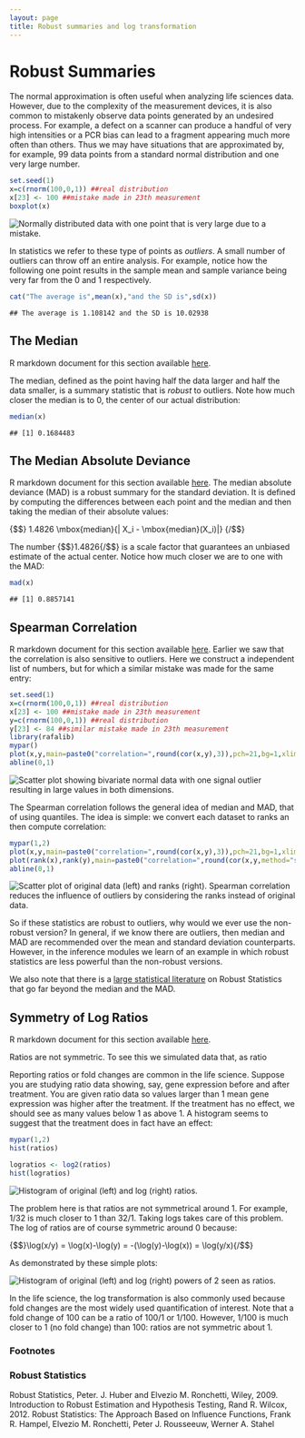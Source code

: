 ```yaml
---
layout: page
title: Robust summaries and log transformation
---
```




# Robust Summaries

The normal approximation is often useful when analyzing life sciences data. However, due to the complexity of the measurement devices, it is also common to mistakenly observe data points generated by an undesired process. For example, a defect on a scanner can produce a handful of very high intensities or a PCR bias can lead to a fragment appearing much more often than others. Thus we may have situations that are approximated by, for example, 99 data points from a standard normal distribution and one very large number.


```r
set.seed(1)
x=c(rnorm(100,0,1)) ##real distribution
x[23] <- 100 ##mistake made in 23th measurement
boxplot(x)
```

![Normally distributed data with one point that is very large due to a mistake.](images/R/robust_summaries-tmp-boxplot_showing_outlier-1.png) 

In statistics we refer to these type of points as _outliers_. A small number of outliers can throw off an entire analysis. For example, notice how the following one point results in the sample mean and sample variance being very far from the 0 and 1 respectively.


```r
cat("The average is",mean(x),"and the SD is",sd(x))
```

```
## The average is 1.108142 and the SD is 10.02938
```

## The Median

R markdown document for this section available [here](https://github.com/genomicsclass/labs/tree/master/course1/robust_summaries.Rmd).

The median, defined as the point having half the data larger and half the data smaller, is a summary statistic that is _robust_ to outliers. Note how much closer the median is to 0, the center of our actual distribution:

```r
median(x)
```

```
## [1] 0.1684483
```

## The Median Absolute Deviance

R markdown document for this section available [here](https://github.com/genomicsclass/labs/tree/master/course1/robust_summaries.Rmd).
The median absolute deviance (MAD) is a robust summary for the standard deviation. It is defined by computing the differences between each point and the median and then taking the median of their absolute values:

{$$}
 1.4826 \mbox{median}\{| X_i - \mbox{median}(X_i)|\}
{/$$}

The number {$$}1.4826{/$$} is a scale factor that guarantees an unbiased 
estimate of the actual center. Notice how much closer we are to one with the MAD:

```r
mad(x)
```

```
## [1] 0.8857141
```

## Spearman Correlation

R markdown document for this section available [here](https://github.com/genomicsclass/labs/tree/master/course1/robust_summaries.Rmd).
Earlier we saw that the correlation is also sensitive to outliers. Here we construct a independent list of numbers, but for which a similar mistake was made for the same entry:


```r
set.seed(1)
x=c(rnorm(100,0,1)) ##real distribution
x[23] <- 100 ##mistake made in 23th measurement
y=c(rnorm(100,0,1)) ##real distribution
y[23] <- 84 ##similar mistake made in 23th measurement
library(rafalib)
mypar()
plot(x,y,main=paste0("correlation=",round(cor(x,y),3)),pch=21,bg=1,xlim=c(-3,100),ylim=c(-3,100))
abline(0,1)
```

![Scatter plot showing bivariate normal data with one signal outlier resulting in large values in both dimensions.](images/R/robust_summaries-tmp-scatter_plot_showing_outlier-1.png) 

The Spearman correlation follows the general idea of median and MAD, that of using quantiles.  The idea is simple: we convert each dataset to ranks an then compute correlation:


```r
mypar(1,2)
plot(x,y,main=paste0("correlation=",round(cor(x,y),3)),pch=21,bg=1,xlim=c(-3,100),ylim=c(-3,100))
plot(rank(x),rank(y),main=paste0("correlation=",round(cor(x,y,method="spearman"),3)),pch=21,bg=1,xlim=c(-3,100),ylim=c(-3,100))
abline(0,1)
```

![Scatter plot of original data (left) and ranks (right). Spearman correlation reduces the influence of outliers by considering the ranks instead of original data.](images/R/robust_summaries-tmp-spearman_corr_illustration-1.png) 


So if these statistics are robust to outliers, why would we ever use the non-robust version? In general, if we know there are outliers, then median and MAD are recommended over the mean and standard deviation counterparts. However, in the inference modules we learn of an example in which robust statistics are less powerful than the non-robust versions.

We also note that there is a [large statistical literature](#foot) on Robust Statistics that go far beyond the median and the MAD.

## Symmetry of Log Ratios

R markdown document for this section available [here](https://github.com/genomicsclass/labs/tree/master/course1/robust_summaries.Rmd).

Ratios are not symmetric. To see this we simulated data that, as ratio



Reporting ratios or fold changes are common in the life science. Suppose you are studying ratio data showing, say, gene expression before and after treatment. You are given ratio data so values larger than 1 mean gene expression was higher after the treatment. If the treatment has no effect, we should see as many values below 1 as above 1. A histogram seems to suggest that the treatment does in fact have an effect:


```r
mypar(1,2)
hist(ratios)

logratios <- log2(ratios)
hist(logratios)
```

![Histogram of original (left) and log (right) ratios.](images/R/robust_summaries-tmp-why-log-ratios-1.png) 

The problem here is that ratios are not symmetrical around 1. For example, 1/32 is much closer to 1 than 32/1. Taking logs takes care of this problem. The log of ratios are of course symmetric around 0 because:

{$$}\log(x/y) = \log(x)-\log(y) = -(\log(y)-\log(x)) = \log(y/x){/$$}

As demonstrated by these simple plots:

![Histogram of original (left) and log (right) powers of 2 seen as ratios.](images/R/robust_summaries-tmp-why-log-ratios2-1.png) 


In the life science, the log transformation is also commonly used because fold changes are the most widely used quantification of interest. Note that a fold change of 100 can be a ratio of 100/1 or 1/100. However, 1/100 is much closer to 1 (no fold change) than 100: ratios are not symmetric about 1.

### Footnotes <a name="foot"></a>

### Robust Statistics

Robust Statistics, Peter. J. Huber and Elvezio M. Ronchetti, Wiley, 2009.
Introduction to Robust Estimation and Hypothesis Testing, Rand R. Wilcox, 2012.
Robust Statistics: The Approach Based on Influence Functions, Frank R. Hampel, Elvezio M. Ronchetti, Peter J. Rousseeuw, Werner A. Stahel

